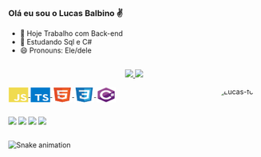 ### Olá eu sou o Lucas Balbino ✌

- 🔭 Hoje Trabalho com Back-end
- 🌱 Estudando Sql e C#
- 😄 Pronouns: Ele/dele

##

<div align="center">
  <a href="https://github.com/lucasbalbino09">
  <img height="180em" src="https://github-readme-stats.vercel.app/api?username=lucasbalbino09&show_icons=true&theme=synthwave&include_all_commits=true&count_private=true"/>
  <img height="180em" src="https://github-readme-stats.vercel.app/api/top-langs/?username=lucasbalbino09&layout=compact&langs_count=7&theme=synthwave"/>
</div>

<div style="display: inline_block"><br>
  <img align="center" alt="Lucas-Js" height="30" width="40" src="https://raw.githubusercontent.com/devicons/devicon/master/icons/javascript/javascript-plain.svg">
  <img align="center" alt="Lucas-Ts" height="30" width="40" src="https://raw.githubusercontent.com/devicons/devicon/master/icons/typescript/typescript-plain.svg">  
  <img align="center" alt="Lucas-HTML" height="30" width="40" src="https://raw.githubusercontent.com/devicons/devicon/master/icons/html5/html5-original.svg">
  <img align="center" alt="Lucas-CSS" height="30" width="40" src="https://raw.githubusercontent.com/devicons/devicon/master/icons/css3/css3-original.svg"> 
  <img align="center" alt="Lucas-Csharp" height="30" width="40" src="https://raw.githubusercontent.com/devicons/devicon/master/icons/csharp/csharp-original.svg">  
<img align="right" alt="Lucas-foto" height="150" style="border-radius:100px;" src="https://instagram.fcgh54-1.fna.fbcdn.net/v/t51.2885-19/317205400_523453503009541_2247431501928324467_n.jpg?stp=dst-jpg_s320x320&_nc_ht=instagram.fcgh54-1.fna.fbcdn.net&_nc_cat=101&_nc_ohc=cshtWMljk7UAX-SjLOB&edm=AOQ1c0wBAAAA&ccb=7-5&oh=00_AfDUN1gg48Bdrqobya-toT9qUQX25_MANHGamZbwfr4Arg&oe=63A32603&_nc_sid=8fd12b"> 
</div>

##

<div>
 <!-- <a href="#" target="_blank"><img src="https://img.shields.io/badge/YouTube-FF0000?style=for-the-badge&logo=youtube&logoColor=white" target="_blank"></a> -->
  <a href="https://www.instagram.com/lucas_balbino09/" target="_blank"><img src="https://img.shields.io/badge/-Instagram-%23E4405F?style=for-the-badge&logo=instagram&logoColor=white" target="_blank"></a>
 <!--	<a href="#" target="_blank"><img src="https://img.shields.io/badge/Twitch-9146FF?style=for-the-badge&logo=twitch&logoColor=white" target="_blank"></a> -->
 <a href="https://discord.com/channels/@me" target="_blank"><img src="https://img.shields.io/badge/Discord-7289DA?style=for-the-badge&logo=discord&logoColor=white" target="_blank"></a> 
  <a href = "https://mail.google.com/mail/u/0/#inbox"><img src="https://img.shields.io/badge/-Gmail-%23333?style=for-the-badge&logo=gmail&logoColor=white" target="_blank"></a>
  <a href="https://www.linkedin.com/in/lucas-balbino-48a959223/" target="_blank"><img src="https://img.shields.io/badge/-LinkedIn-%230077B5?style=for-the-badge&logo=linkedin&logoColor=white" target="_blank"></a>
</div>

##

![Snake animation](https://github.com/lucasbalbino09/lucasbalbino09/blob/output/github-contribution-grid-snake.avg)

